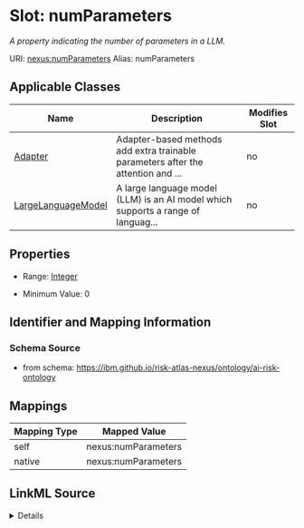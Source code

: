 

# Slot: numParameters


_A property indicating the number of parameters in a LLM._





URI: [nexus:numParameters](https://ibm.github.io/risk-atlas-nexus/ontology/numParameters)
Alias: numParameters

<!-- no inheritance hierarchy -->





## Applicable Classes

| Name | Description | Modifies Slot |
| --- | --- | --- |
| [Adapter](Adapter.md) | Adapter-based methods add extra trainable parameters after the attention and ... |  no  |
| [LargeLanguageModel](LargeLanguageModel.md) | A large language model (LLM) is an AI model which supports a range of languag... |  no  |







## Properties

* Range: [Integer](Integer.md)

* Minimum Value: 0





## Identifier and Mapping Information







### Schema Source


* from schema: https://ibm.github.io/risk-atlas-nexus/ontology/ai-risk-ontology




## Mappings

| Mapping Type | Mapped Value |
| ---  | ---  |
| self | nexus:numParameters |
| native | nexus:numParameters |




## LinkML Source

<details>
```yaml
name: numParameters
description: A property indicating the number of parameters in a LLM.
from_schema: https://ibm.github.io/risk-atlas-nexus/ontology/ai-risk-ontology
rank: 1000
alias: numParameters
domain_of:
- LargeLanguageModel
range: integer
minimum_value: 0

```
</details>
